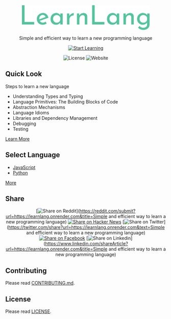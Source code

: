 <div align="center">
    <a href="#"><img width="400" src="./public/learnlang.png" alt="learnlang logo"></a>
</div>

<p align="center">
    Simple and efficient way to learn a new programming language
</p>

<div align="center">

[![Start Learning](https://img.shields.io/badge/Start_Learning-blue)](https://learnlang.onrender.com)

</div>

<div align="center">

![License](https://img.shields.io/badge/License-MIT-green)
![Website](https://img.shields.io/badge/Website-Online-green)
    
</div>

## Quick Look

Steps to learn a new language

- Understanding Types and Typing
- Language Primitives: The Building Blocks of Code
- Abstraction Mechanisms
- Language Idioms 
- Libraries and Dependency Management
- Debugging
- Testing

[Learn More](https://learnlang.onrender.com/steps)

## Select Language

- [JavaScript](https://learnlang.onrender.com/languages/javascript)
- [Python](https://learnlang.onrender.com/languages/python)

[More](#)

## Share

<div align="center">

[![Share on Reddit](https://img.shields.io/badge/Share_on-Reddit-blue)](https://reddit.com/submit?url=https://learnlang.onrender.com&title=Simple and efficient way to learn a new programming language)
[![Share on Hacker News](https://img.shields.io/badge/Share_on-Hacker_News-blue)](https://news.ycombinator.com/submitlink?u=https://learnlang.onrender.com)
[![Share on Twitter](https://img.shields.io/badge/Share_on-Twitter-blue)](https://twitter.com/share?url=https://learnlang.onrender.com&text=Simple and efficient way to learn a new programming language)
[![Share on Facebook](https://img.shields.io/badge/Share_on-Facebook-blue)](https://www.facebook.com/sharer/sharer.php?u=https://learnlang.onrender.com)
[![Share on Linkedin](https://img.shields.io/badge/Share_on-Linkedin-blue)](https://www.linkedin.com/shareArticle?url=https://learnlang.onrender.com&title=Simple and efficient way to learn a new programming language)

</div>

## Contributing

Please read [CONTRIBUTING.md](./CONTRIBUTING.md).

## License

Please read [LICENSE](./LICENSE).
